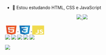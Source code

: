 
- 🌱 Estou estudando HTML, CSS e JavaScript

<div align="center">
  <a href="https://github.com/lutzcosta">
  <img height="180em" src="https://github-readme-stats.vercel.app/api?username=lutzcosta&show_icons=true&theme=aura&include_all_commits=true&count_private=true"/>
  <img height="180em" src="https://github-readme-stats.vercel.app/api/top-langs/?username=lutzcosta&layout=compact&langs_count=7&theme=aura"/>
</div>

<div style="display: inline_block"><br>
  <img align="center" alt="lutzcosta-HTML" height="30" width="40" src="https://raw.githubusercontent.com/devicons/devicon/master/icons/html5/html5-original.svg">
  <img align="center" alt="lutzcosta-CSS" height="30" width="40" src="https://raw.githubusercontent.com/devicons/devicon/master/icons/css3/css3-original.svg">
  <img align="center" alt="lutzcosta-JavaScript" height="30" width="40" src="https://raw.githubusercontent.com/devicons/devicon/master/icons/javascript/javascript-plain.svg">
</div>
  
 <div>
  <a href="https://www.youtube.com/channel/UCfFl8ALhoSRbjGH0nZYw9Gg" target="_blank"><img src="https://img.shields.io/badge/YouTube-FF0000? style=for-the-badge&logo=youtube&logoColor=white" target="_blank"></a>
  <a href="https://www.instagram.com/lutzcosta/" target="_blank"><img src="https://img.shields.io/badge/-Instagram-%23E4405F?style=for-the- badge&logo=instagram&logoColor=white" target="_blank"></a>
 	<a href="https://www.twitch.tv/lutzcosta" target="_blank"><img src="https://img.shields.io/badge/Twitch-9146FF?style=for-the- badge&logo=twitch&logoColor=white" target="_blank"></a>
 <a href=https://discord.com/users/349708447870353408" target="_blank"><img src="https://img.shields.io/badge/Discord-7289DA?style=for-the-badge&logo= discord&logoColor=white" target="_blank"></a>
  <a href = "mailto:luizeduardocosta97@gmail.com"><img src="https://img.shields.io/badge/-Gmail-%23333?style=for-the-badge&logo=gmail&logoColor=white" destino ="_blank"></a>
 
 <a href="https://www.linkedin.com/in/luiz-eduardo-costa-572b7014b/" target="_blank"><img src="https://img.shields.io/badge/-LinkedIn-%230077B5?style=for-the-badge&logo=linkedin&logoColor=white" target="_blank"></a>
 
  
 
</div>
